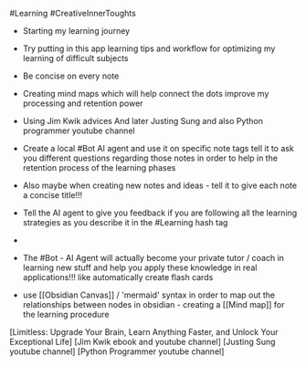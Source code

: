 #Learning #CreativeInnerToughts
- Starting my learning journey
- Try putting in this app learning tips and workflow for optimizing my learning of difficult subjects 

- Be concise on every note
- Creating mind maps which will help connect the dots improve my processing and retention power

- Using Jim Kwik advices And later Justing Sung and also Python programmer youtube channel

 - Create a local #Bot AI agent and use it on specific note tags tell it to ask you different questions regarding those notes in order to help in the retention process of the learning phases

- Also maybe when creating new notes and ideas - tell it to give each note a concise title!!! 
- Tell the AI agent to give you feedback if you are following all the learning strategies as you describe it in the #Learning hash tag
-
- The #Bot - AI Agent will actually become your private tutor / coach in learning new stuff and help you apply these knowledge in real applications!!! like automatically create flash cards

- use [[Obsidian Canvas]] / 'mermaid' syntax in order to map out the relationships between nodes in obsidian - creating a [[Mind map]] for the learning procedure

[Limitless: Upgrade Your Brain, Learn Anything Faster, and Unlock Your Exceptional Life]
[Jim Kwik ebook and youtube channel]
[Justing Sung youtube channel]
[Python Programmer youtube channel]
